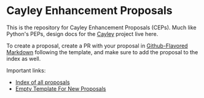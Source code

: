 # Cayley Enhancement Proposals

This is the repository for Cayley Enhancement Proposals (CEPs). Much like Python's PEPs, design docs for the [Cayley](https://github.com/cayleygraph/cayley) project live here.

To create a proposal, create a PR with your proposal in [Github-Flavored Markdown](https://github.github.com/gfm/) following the template, and make sure to add the proposal to the index as well. 

Important links:
* [Index of all proposals](INDEX.md)
* [Empty Template For New Proposals](TEMPLATE.md)
